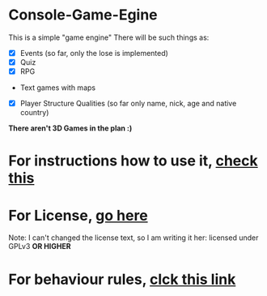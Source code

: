 # Console-Game-Egine
This is a simple "game engine"
There will be such things as:
- [x] Events (so far, only the lose is implemented)
- [x] Quiz
- [x] RPG
- Text games with maps
- [x] Player Structure Qualities (so far only name, nick, age and native country)

**There aren't 3D Games in the plan :)**

# For instructions how to use it, [check this](https://github.com/ankiedos/Console-Game-Engine/blob/main/GAME_ENGINE_DOC.md)
# For License, [go here](https://github.com/ankiedos/Console-Game-Engine/blob/main/.github/LICENSE.md)
Note: I can't changed the license text, so I am writing it her: licensed under GPLv3 **OR HIGHER**
# For behaviour rules, [clck this link](http://github.com/ankiedos/Console-Game-Engine/blob/main/.github/CODE_OF_CONDUCT.md)
